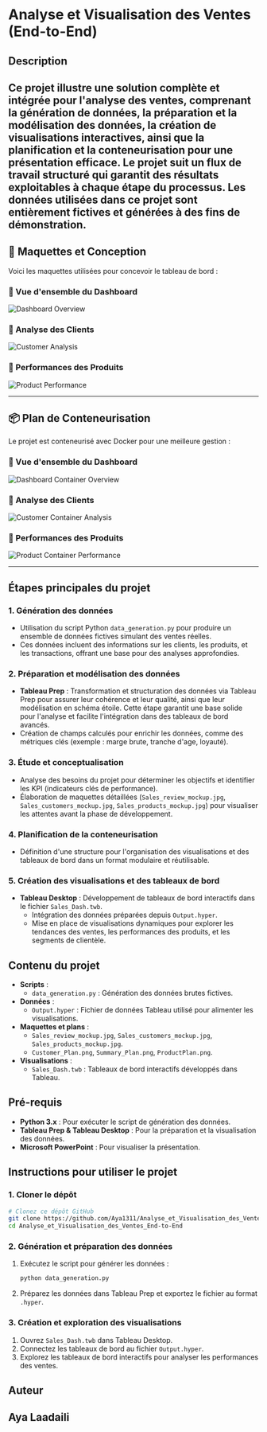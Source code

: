 # Analyse et Visualisation des Ventes (End-to-End)

## Description
Ce projet illustre une solution complète et intégrée pour l'analyse des ventes, comprenant la génération de données, la préparation et la modélisation des données, la création de visualisations interactives, ainsi que la planification et la conteneurisation pour une présentation efficace. Le projet suit un flux de travail structuré qui garantit des résultats exploitables à chaque étape du processus. **Les données utilisées dans ce projet sont entièrement fictives et générées à des fins de démonstration.**
---

## 🎨 **Maquettes et Conception**
Voici les maquettes utilisées pour concevoir le tableau de bord :

### 🔹 Vue d'ensemble du Dashboard
![Dashboard Overview](Mockup/Sales_review_mockup.jpg)

### 🔹 Analyse des Clients
![Customer Analysis](Mockup/Sales_customers_mockup.jpg)

### 🔹 Performances des Produits
![Product Performance](Mockup/Sales_products_mockup.jpg)

---

## 📦 **Plan de Conteneurisation**
Le projet est conteneurisé avec Docker pour une meilleure gestion :

### 🔹 Vue d'ensemble du Dashboard
![Dashboard Container Overview](Plan_Conteunerisation/Summary_plan.png)

### 🔹 Analyse des Clients
![Customer Container Analysis](Plan_Conteunerisation/Customer_plan.png)

### 🔹 Performances des Produits
![Product Container Performance](Plan_Conteunerisation/Productplan.png)

---
## Étapes principales du projet

### 1. Génération des données
- Utilisation du script Python `data_generation.py` pour produire un ensemble de données fictives simulant des ventes réelles.
- Ces données incluent des informations sur les clients, les produits, et les transactions, offrant une base pour des analyses approfondies.

### 2. Préparation et modélisation des données
- **Tableau Prep** : Transformation et structuration des données via Tableau Prep pour assurer leur cohérence et leur qualité, ainsi que leur modélisation en schéma étoile. Cette étape garantit une base solide pour l'analyse et facilite l'intégration dans des tableaux de bord avancés.
- Création de champs calculés pour enrichir les données, comme des métriques clés (exemple : marge brute, tranche d'age, loyauté).

### 3. Étude et conceptualisation
- Analyse des besoins du projet pour déterminer les objectifs et identifier les KPI (indicateurs clés de performance).
- Élaboration de maquettes détaillées (`Sales_review_mockup.jpg`, `Sales_customers_mockup.jpg`, `Sales_products_mockup.jpg`) pour visualiser les attentes avant la phase de développement.

### 4. Planification de la conteneurisation
- Définition d'une structure pour l'organisation des visualisations et des tableaux de bord dans un format modulaire et réutilisable.

### 5. Création des visualisations et des tableaux de bord
- **Tableau Desktop** : Développement de tableaux de bord interactifs dans le fichier `Sales_Dash.twb`.
  - Intégration des données préparées depuis `Output.hyper`.
  - Mise en place de visualisations dynamiques pour explorer les tendances des ventes, les performances des produits, et les segments de clientèle.

## Contenu du projet
- **Scripts** :
  - `data_generation.py` : Génération des données brutes fictives.
- **Données** :
  - `Output.hyper` : Fichier de données Tableau utilisé pour alimenter les visualisations.
- **Maquettes et plans** :
  - `Sales_review_mockup.jpg`, `Sales_customers_mockup.jpg`, `Sales_products_mockup.jpg`.
  - `Customer_Plan.png`, `Summary_Plan.png`, `ProductPlan.png`.
- **Visualisations** :
  - `Sales_Dash.twb` : Tableaux de bord interactifs développés dans Tableau.

## Pré-requis
- **Python 3.x** : Pour exécuter le script de génération des données.
- **Tableau Prep & Tableau Desktop** : Pour la préparation et la visualisation des données.
- **Microsoft PowerPoint** : Pour visualiser la présentation.

## Instructions pour utiliser le projet

### 1. Cloner le dépôt
```bash
# Clonez ce dépôt GitHub
git clone https://github.com/Aya1311/Analyse_et_Visualisation_des_Ventes_End-to-End
cd Analyse_et_Visualisation_des_Ventes_End-to-End
```

### 2. Génération et préparation des données
1. Exécutez le script pour générer les données :
   ```bash
   python data_generation.py
   ```
2. Préparez les données dans Tableau Prep et exportez le fichier au format `.hyper`.

### 3. Création et exploration des visualisations
1. Ouvrez `Sales_Dash.twb` dans Tableau Desktop.
2. Connectez les tableaux de bord au fichier `Output.hyper`.
3. Explorez les tableaux de bord interactifs pour analyser les performances des ventes.

## Auteur
Aya Laadaili
---

